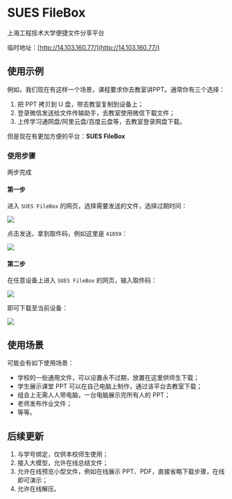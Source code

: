 # SUES FileBox

上海工程技术大学便捷文件分享平台

临时地址：[http://14.103.160.77/](http://14.103.160.77/)

## 使用示例

例如，我们现在有这样一个场景，课程要求你去教室讲PPT。通常你有三个选择：

1. 把 PPT 拷贝到 U 盘，带去教室复制到设备上；
2. 登录微信发送给文件传输助手，去教室使用微信下载文件；
3. 上传学习通网盘/阿里云盘/百度云盘等，去教室登录网盘下载。

但是现在有更加方便的平台：**SUES FileBox**

### 使用步骤

两步完成

#### 第一步

进入 `SUES FileBox` 的网页，选择需要发送的文件，选择过期时间：

![](/guide/s111.png)

点击发送，拿到取件码，例如这里是 `41059`：

![](/guide/s222.png)

#### 第二步

在任意设备上进入 `SUES FileBox` 的网页，输入取件码：

![](/guide/s333.png)

即可下载至当前设备：

![](/guide/s444.png)

## 使用场景

可能会有如下使用场景：

- 学校的一些通用文件，可以设置永不过期，放置在这里供师生下载；
- 学生展示课堂 PPT 可以在自己电脑上制作，通过该平台去教室下载；
- 组会上无需人人带电脑，一台电脑展示完所有人的 PPT；
- 老师发布作业文件；
- 等等。

## 后续更新

1. 与学号绑定，仅供本校师生使用；
2. 接入大模型，允许在线总结文件；
3. 允许在线预览小型文件，例如在线展示 PPT、PDF，直接省略下载步骤，在线即可演示；
4. 允许在线解压。